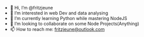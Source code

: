 - 👋 Hi, I’m @fritzjeune
- 👀 I’m interested in web Dev and data analysing
- 🌱 I’m currently learning Python while mastering NodeJS
- 💞️ I’m looking to collaborate on some Node Projects(Anything)
- 📫 How to reach me: fritzjeune@outlook.com

<!---
fritzjeune/fritzjeune is a ✨ special ✨ repository because its `README.md` (this file) appears on your GitHub profile.
You can click the Preview link to take a look at your changes.
--->
